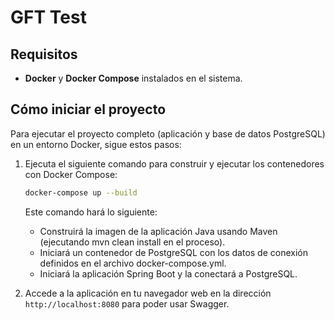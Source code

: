 # GFT Test

## Requisitos

- **Docker** y **Docker Compose** instalados en el sistema.

## Cómo iniciar el proyecto

Para ejecutar el proyecto completo (aplicación y base de datos PostgreSQL) en un entorno Docker,
sigue estos pasos:

1. Ejecuta el siguiente comando para construir y ejecutar los contenedores con Docker Compose:
   ```bash
   docker-compose up --build
    ```
   Este comando hará lo siguiente:
    - Construirá la imagen de la aplicación Java usando Maven (ejecutando mvn clean install en el
      proceso).
    - Iniciará un contenedor de PostgreSQL con los datos de conexión definidos en el archivo
      docker-compose.yml.
    - Iniciará la aplicación Spring Boot y la conectará a PostgreSQL.

2. Accede a la aplicación en tu navegador web en la dirección `http://localhost:8080` para poder
   usar Swagger.
   
